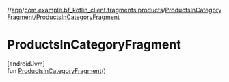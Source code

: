//[app](../../../index.md)/[com.example.bf_kotlin_client.fragments.products](../index.md)/[ProductsInCategoryFragment](index.md)/[ProductsInCategoryFragment](-products-in-category-fragment.md)

# ProductsInCategoryFragment

[androidJvm]\
fun [ProductsInCategoryFragment](-products-in-category-fragment.md)()
